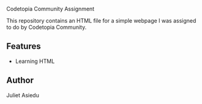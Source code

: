  Codetopia Community Assignment

This repository contains an HTML file for a simple webpage I was assigned to do by Codetopia Community.

## Features
- Learning HTML

## Author
Juliet Asiedu